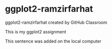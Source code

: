 # ggplot2-ramzirfarhat
ggplot2-ramzirfarhat created by GitHub Classroom

This is my ggplot2 assignment 

This sentence was added on the local computer 
